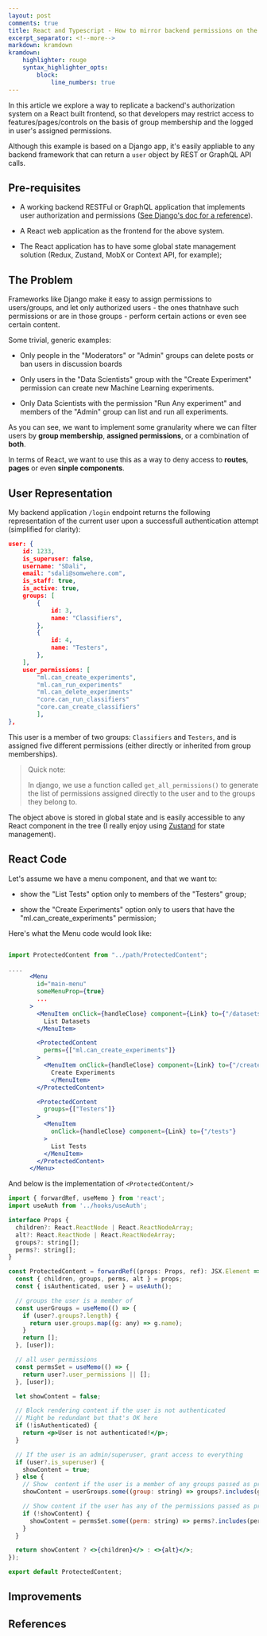 ```yaml
---
layout: post
comments: true
title: React and Typescript - How to mirror backend permissions on the frontend app
excerpt_separator: <!--more-->
markdown: kramdown
kramdown:
    highlighter: rouge
    syntax_highlighter_opts:
        block:
            line_numbers: true
---
```


In this article we explore a way to replicate a backend's authorization system on a React built frontend, so that developers may restrict access to features/pages/controls on the basis of group membership and the logged in user's assigned permissions.

Although this example is based on a Django app, it's easily appliable to any backend framework that can return a `user` object by REST or GraphQL API calls.

<!--more-->

## Pre-requisites

- A working backend RESTFul or GraphQL application that implements user authorization and permissions ([See Django's doc for a reference](https://docs.djangoproject.com/en/3.2/topics/auth/default/#topic-authorization)).

- A React web application as the frontend for the above system.

- The React application has to have some global state management solution (Redux, Zustand, MobX or Context API, for example);

## The Problem

Frameworks like Django make it easy to assign permissions to users/groups, and let only authorized users - the ones thatnhave such permissions or are in those groups - perform certain actions or even see certain content.

Some trivial, generic examples:

- Only people in the "Moderators" or "Admin" groups can delete posts or ban users in discussion boards

- Only users in the "Data Scientists" group with the "Create Experiment" permission can create new Machine Learning experiments.

- Only Data Scientists with the permission "Run Any experiment" and members of the "Admin" group can list and run all experiments.

As you can see, we want to implement some granularity where we can filter users by **group membership**, **assigned permissions**, or a combination of **both**.

In terms of React, we want to use this as a way to deny access to **routes**, **pages** or even **sinple components**.

## User Representation

My backend application `/login` endpoint returns the following representation of the current user upon a successfull authentication attempt (simplified for clarity):

```json
user: {
    id: 1233,
    is_superuser: false,
    username: "SDali",
    email: "sdali@somwehere.com",
    is_staff: true,
    is_active: true,
    groups: [
        {
            id: 3,
            name: "Classifiers",
        },
        {
            id: 4,
            name: "Testers",
        },
    ],
    user_permissions: [
        "ml.can_create_experiments",
        "ml.can_run_experiments"
        "ml.can_delete_experiments"
        "core.can_run_classifiers"
        "core.can_create_classifiers"        
        ],
},
```

This user is a member of two groups: `Classifiers` and `Testers`, and is assigned five different permissions (either directly or inherited from group memberships).

> Quick note:
>
> In django, we use a function called `get_all_permissions()` to generate the list of permissions assigned directly to the user and to the groups they belong to.

The object above is stored in global state and is easily accessible to any React component in the tree (I really enjoy using [Zustand](https://github.com/pmndrs/zustand) for state management).



## React Code

Let's assume we have a menu component, and that we want to:

-  show the "List Tests" option only to members of the "Testers" group;

-  show the "Create Experiments" option only to users that have the "ml.can_create_experiments" permission;

Here's what the Menu code would look like:

```jsx

import ProtectedContent from "../path/ProtectedContent";

.... 
      <Menu
        id="main-menu"
        someMenuProp={true}
        ...
      >
        <MenuItem onClick={handleClose} component={Link} to={"/datasets"}>
          List Datasets
        </MenuItem>

        <ProtectedContent
          perms={["ml.can_create_experiments"]}
        >
          <MenuItem onClick={handleClose} component={Link} to={"/createexp"}>
            Create Experiments
            </MenuItem>
        </ProtectedContent>

        <ProtectedContent
          groups={["Testers"]}
        >
          <MenuItem
            onClick={handleClose} component={Link} to={"/tests"}
          >
            List Tests
          </MenuItem>
        </ProtectedContent>
      </Menu>
```
And below is the implementation of `<ProtectedContent/>`

```jsx
import { forwardRef, useMemo } from 'react';
import useAuth from '../hooks/useAuth';

interface Props {
  children?: React.ReactNode | React.ReactNodeArray;
  alt?: React.ReactNode | React.ReactNodeArray;
  groups?: string[];
  perms?: string[];
}

const ProtectedContent = forwardRef((props: Props, ref): JSX.Element => {
  const { children, groups, perms, alt } = props;
  const { isAuthenticated, user } = useAuth();

  // groups the user is a member of
  const userGroups = useMemo(() => {
    if (user?.groups?.length) {
      return user.groups.map((g: any) => g.name);
    }
    return [];
  }, [user]);

  // all user permissions
  const permsSet = useMemo(() => {
    return user?.user_permissions || [];
  }, [user]);

  let showContent = false;

  // Block rendering content if the user is not authenticated
  // Might be redundant but that's OK here
  if (!isAuthenticated) {
    return <p>User is not authenticated!</p>;
  }

  // If the user is an admin/superuser, grant access to everything
  if (user?.is_superuser) {
    showContent = true;
  } else {
    // Show  content if the user is a member of any groups passed as props
    showContent = userGroups.some((group: string) => groups?.includes(group));

    // Show content if the user has any of the permissions passed as props
    if (!showContent) {
      showContent = permsSet.some((perm: string) => perms?.includes(perm));
    }
  }

  return showContent ? <>{children}</> : <>{alt}</>;
});

export default ProtectedContent;

```
## Improvements

## References
